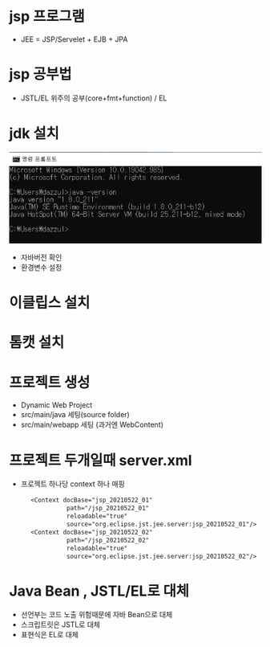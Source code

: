 # jsp 프로그램
- JEE = JSP/Servelet + EJB + JPA

# jsp 공부법
- JSTL/EL 위주의 공부(core+fmt+function) / EL

# jdk 설치
![자바버전 확인](../image/자바버전확인.PNG)
- 자바버전 확인
- 환경변수 설정

# 이클립스 설치

# 톰캣 설치

# 프로젝트 생성
- Dynamic Web Project
- src/main/java 세팅(source folder)
- src/main/webapp 세팅 (과거엔 WebContent)

# 프로젝트 두개일때 server.xml
- 프로젝트 하나당 context 하나 매핑
```
      <Context docBase="jsp_20210522_01" 
                path="/jsp_20210522_01" 
                reloadable="true" 
                source="org.eclipse.jst.jee.server:jsp_20210522_01"/>
      <Context docBase="jsp_20210522_02" 
                path="/jsp_20210522_02" 
                reloadable="true" 
                source="org.eclipse.jst.jee.server:jsp_20210522_02"/>
```

# Java Bean , JSTL/EL로 대체
- 선언부는 코드 노출 위험때문에 자바 Bean으로 대체
- 스크립트릿은 JSTL로 대체
- 표현식은 EL로 대체